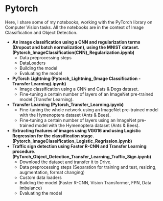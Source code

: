 # Pytorch
Here, I share some of my notebooks, working with the PyTorch library on Computer Vision tasks. 
All the notebooks are in the context of Image Classification and Object Detection.
- **An image classification using a CNN and regularization terms (Dropout and batch normalization), using the MNIST dataset. (Pytorch_ImageClassification(CNN)_Regularization.ipynb)**
    - Data preprocessing steps
    - DataLoaders
    - Building the model
    - Evaluating the model
- **PyTorch Lightning (Pytorch_Lightning_(Image Classification - Transfer Learning).ipynb)**
    - Image classification using a CNN and Cats & Dogs dataset.
    - Fine-tuning a certain number of layers of an ImageNet pre-trained model (Transfer Learning).
- **Transfer Learning (Pytorch_Transfer_Learning.ipynb)**
    - Fine-tuning the whole network using an ImageNet pre-trained model with the Hymenoptera dataset (Ants & Bees).
    - Fine-tuning a certain number of layers using an ImageNet pre-trained model with the Hymenoptera dataset (Ants & Bees).
- **Extracting features of images using VGG16 and using Logistic Regression for the classification stage. (Pytorch_ImageClassification_Logistic_Regrission.ipynb)**
- **Traffic sign detection using Faster R-CNN and Transfer Learning procedure. (PyTorch_Object_Detection_Transfer_Learning_Traffic_Sign.ipynb)**
    - Download the dataset and transfer it to Drive.
    - Data preprocessing steps (Separation for training and test, resizing, augmentation, format changing)
    - Custom data loaders
    - Building the model (Faster R-CNN, Vision Transformer, FPN, Data imbalance)
    - Evaluating the model
